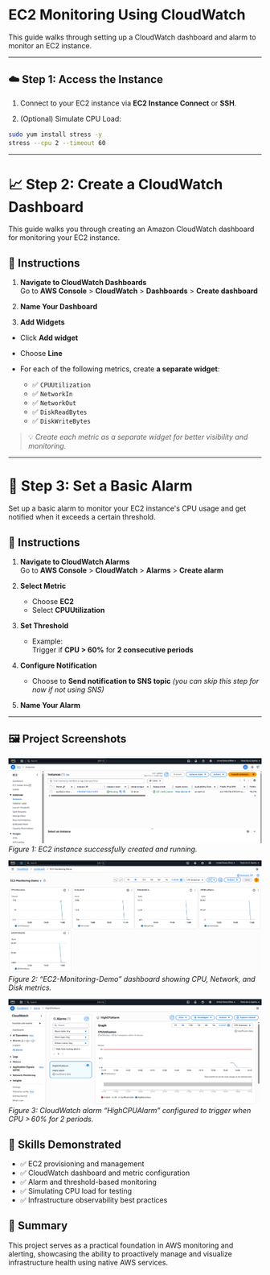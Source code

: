 # EC2 Monitoring Using CloudWatch
This guide walks through setting up a CloudWatch dashboard and alarm to monitor an EC2 instance.

---

## ☁️ Step 1: Access the Instance
1. Connect to your EC2 instance via **EC2 Instance Connect** or **SSH**.

2. (Optional) Simulate CPU Load:
```bash
sudo yum install stress -y
stress --cpu 2 --timeout 60
```
---

# 📈 Step 2: Create a CloudWatch Dashboard

This guide walks you through creating an Amazon CloudWatch dashboard for monitoring your EC2 instance.

## 🔧 Instructions

1. **Navigate to CloudWatch Dashboards**  
   Go to **AWS Console** > **CloudWatch** > **Dashboards** > **Create dashboard**

2. **Name Your Dashboard**  

3. **Add Widgets**  
- Click **Add widget**
- Choose **Line**
- For each of the following metrics, create **a separate widget**:

  - ✅ `CPUUtilization`
  - ✅ `NetworkIn`
  - ✅ `NetworkOut`
  - ✅ `DiskReadBytes`
  - ✅ `DiskWriteBytes`

> 💡 *Create each metric as a separate widget for better visibility and monitoring.*

---

# 🚨 Step 3: Set a Basic Alarm

Set up a basic alarm to monitor your EC2 instance's CPU usage and get notified when it exceeds a certain threshold.

## 🔧 Instructions

1. **Navigate to CloudWatch Alarms**  
   Go to **AWS Console** > **CloudWatch** > **Alarms** > **Create alarm**

2. **Select Metric**  
   - Choose **EC2**  
   - Select **CPUUtilization**

3. **Set Threshold**  
   - Example:  
     Trigger if **CPU > 60%** for **2 consecutive periods**

4. **Configure Notification**  
   - Choose to **Send notification to SNS topic** *(you can skip this step for now if not using SNS)*

5. **Name Your Alarm**

---

## 🖼️ Project Screenshots

<!-- Figure 1: EC2 instance creation -->
![Step 3: EC2 Instance Created](ec2-created.png)  
*Figure 1: EC2 instance successfully created and running.*

<!-- Figure 2: CloudWatch Dashboard -->
![CloudWatch Dashboard](cloudwatch-dashboard.png)  
*Figure 2: “EC2-Monitoring-Demo” dashboard showing CPU, Network, and Disk metrics.*

<!-- Figure 3: High CPU Alarm -->
![High CPU Alarm](highcpu-alarm.png)  
*Figure 3: CloudWatch alarm “HighCPUAlarm” configured to trigger when CPU > 60% for 2 periods.*

## 🧠 Skills Demonstrated

- ✅ EC2 provisioning and management
- ✅ CloudWatch dashboard and metric configuration
- ✅ Alarm and threshold-based monitoring
- ✅ Simulating CPU load for testing
- ✅ Infrastructure observability best practices

## 📌 Summary
This project serves as a practical foundation in AWS monitoring and alerting, showcasing the ability to proactively manage and visualize infrastructure health using native AWS services.
